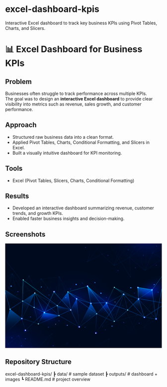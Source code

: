 # excel-dashboard-kpis
Interactive Excel dashboard to track key business KPIs using Pivot Tables, Charts, and Slicers.
# 📊 Excel Dashboard for Business KPIs

## Problem
Businesses often struggle to track performance across multiple KPIs.  
The goal was to design an **interactive Excel dashboard** to provide clear visibility into metrics such as revenue, sales growth, and customer performance.

## Approach
- Structured raw business data into a clean format.
- Applied Pivot Tables, Charts, Conditional Formatting, and Slicers in Excel.
- Built a visually intuitive dashboard for KPI monitoring.

## Tools
- Excel (Pivot Tables, Slicers, Charts, Conditional Formatting)

## Results
- Developed an interactive dashboard summarizing revenue, customer trends, and growth KPIs.
- Enabled faster business insights and decision-making.

## Screenshots
![Dashboard Screenshot](outputs/dash.jpg)
## Repository Structure
excel-dashboard-kpis/
┣ data/ # sample dataset
┣ outputs/ # dashboard + images
┗ README.md # project overview
